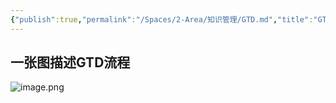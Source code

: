 ```yaml
---
{"publish":true,"permalink":"/Spaces/2-Area/知识管理/GTD.md","title":"GTD","created":"2022-12-11","modified":"2024-06-21","cssclasses":""}
---
```



##


## 一张图描述GTD流程

![image.png](https://my-public-pic.oss-cn-hangzhou.aliyuncs.com/202301032054266.png)